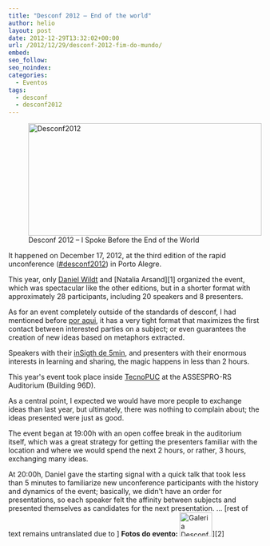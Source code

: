 ```yaml
---
title: "Desconf 2012 – End of the world"
author: helio
layout: post
date: 2012-12-29T13:32:02+00:00
url: /2012/12/29/desconf-2012-fim-do-mundo/
embed:
seo_follow:
seo_noindex:
categories:
  - Eventos
tags:
  - desconf
  - desconf2012
---
```


<figure id="attachment_700" style="width: 467px" class="wp-caption aligncenter"> <a href="/2012/12/29/desconf-2012-fim-do-mundo/desconf2012/" rel="attachment wp-att-700"><img class=" wp-image-700 " alt="Desconf2012" src="/uploads/2012/12/desconf2012.jpg" width="467" height="225" srcset="/uploads/2012/12/desconf2012.jpg 519w, /uploads/2012/12/desconf2012-300x144.jpg 300w" sizes="(max-width: 467px) 100vw, 467px" /></a> <figcaption class="wp-caption-text">Desconf 2012 – I Spoke Before the End of the World</figcaption></figure> It happened on December 17, 2012, at the third edition of the rapid unconference (<a title="desconf" href="http://www.desconf.com.br/" target="_blank">#desconf2012</a>) in Porto Alegre.

This year, only <a title="@dwildt" href="https://twitter.com/dwildt" target="_blank">Daniel Wildt</a> and [Natalia Arsand][1] organized the event, which was spectacular like the other editions, but in a shorter format with approximately 28 participants, including 20 speakers and 8 presenters.

As for an event completely outside of the standards of desconf, I had mentioned before <a title="DESCONF 2011-Mustache edition" href="/2011/11/29/desconf-2011-mustache-edition/" target="_blank">por aqui</a>, it has a very tight format that maximizes the first contact between interested parties on a subject; or even guarantees the creation of new ideas based on metaphors extracted.

Speakers with their <a title="Lightning Talks" href="http://blog.desconf.com.br/introducao-rapida-a-lightning-talks" target="_blank">inSigth de 5min</a>, and presenters with their enormous interests in learning and sharing, the magic happens in less than 2 hours.

This year's event took place inside <a title="TecnoPUC" href="http://www.pucrs.br/agt/tecnopuc/" target="_blank">TecnoPUC</a> at the ASSESPRO-RS Auditorium (Building 96D).

As a central point, I expected we would have more people to exchange ideas than last year, but ultimately, there was nothing to complain about; the ideas presented were just as good.

The event began at 19:00h with an open coffee break in the auditorium itself, which was a great strategy for getting the presenters familiar with the location and where we would spend the next 2 hours, or rather, 3 hours, exchanging many ideas.

At 20:00h, Daniel gave the starting signal with a quick talk that took less than 5 minutes to familiarize new unconference participants with the history and dynamics of the event; basically, we didn't have an order for presentations, so each speaker felt the affinity between subjects and presented themselves as candidates for the next presentation. ... [rest of text remains untranslated due to ] **Fotos do evento:** <a title="Desconf 2012 by heliomedeiros, on Flickr" href="http://www.flickr.com/photos/heliomedeiros/sets/72157632285483390/with/8287625374/" target="_blank"><img alt="Galeria Desconf 2012" src="http://farm9.staticflickr.com/8495/8287625374_4d3d01c959.jpg" width="65" height="48" /></a>][2]
